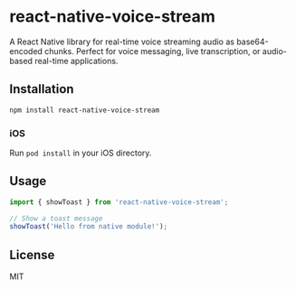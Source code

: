 # react-native-voice-stream
A React Native library for real-time voice streaming audio as base64-encoded chunks. Perfect for voice messaging, live transcription, or audio-based real-time applications.

## Installation

```sh
npm install react-native-voice-stream
```

### iOS

Run `pod install` in your iOS directory.

## Usage

```js
import { showToast } from 'react-native-voice-stream';

// Show a toast message
showToast('Hello from native module!');
```

## License

MIT